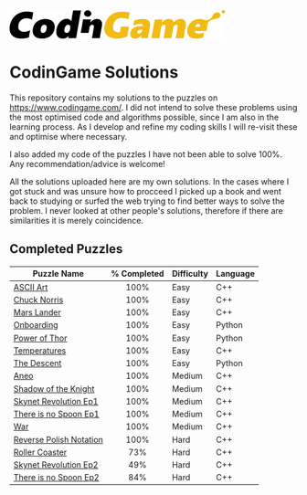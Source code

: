![CodinGame Logo](https://github.com/gitcoding-bot/CodinGame-Solutions/blob/master/CodinGame%20Logo.png)
# CodinGame Solutions
This repository contains my solutions to the puzzles on https://www.codingame.com/. I did not intend to solve these problems using the most optimised code and algorithms possible, since I am also in the learning process. As I develop and refine my coding skills I will re-visit these and optimise where necessary. 

I also added my code of the puzzles I have not been able to solve 100%. Any recommendation/advice is welcome!

All the solutions uploaded here are my own solutions. In the cases where I got stuck and was unsure how to procceed I picked up a book and went back to studying or surfed the web trying to find better ways to solve the problem. I never looked at other people's solutions, therefore if there are similarities it is merely coincidence. 

## Completed Puzzles

| Puzzle Name           | % Completed   | Difficulty    | Language    |
| --------------------- | :-----------: | ------------- | ----------- |
| [ASCII Art](https://github.com/gitcoding-bot/CodinGame-Solutions/tree/master/Solutions/Easy/ASCII%20Art)             | 100%          | Easy          | C++         |
| [Chuck Norris](https://github.com/gitcoding-bot/CodinGame-Solutions/tree/master/Solutions/Easy/Chuch%20Norris)          | 100%          | Easy          | C++         |
| [Mars Lander](https://github.com/gitcoding-bot/CodinGame-Solutions/tree/master/Solutions/Easy/Mars%20Lander%20-%20Episode%201)           | 100%          | Easy          | C++         |
| [Onboarding](https://github.com/gitcoding-bot/CodinGame-Solutions/tree/master/Solutions/Easy/Onboarding)            | 100%          | Easy          | Python      |
| [Power of Thor](https://github.com/gitcoding-bot/CodinGame-Solutions/tree/master/Solutions/Easy/Power%20of%20Thor)         | 100%          | Easy          | Python      |
| [Temperatures](https://github.com/gitcoding-bot/CodinGame-Solutions/tree/master/Solutions/Easy/Temperatures)          | 100%          | Easy          | C++         |
| [The Descent](https://github.com/gitcoding-bot/CodinGame-Solutions/tree/master/Solutions/Easy/The%20Descent)           | 100%          | Easy          | Python      |
| [Aneo](https://github.com/gitcoding-bot/CodinGame-Solutions/tree/master/Solutions/Medium/Aneo)                  | 100%          | Medium        | C++         |
| [Shadow of the Knight](https://github.com/gitcoding-bot/CodinGame-Solutions/tree/master/Solutions/Medium/Shadows%20of%20the%20Knight%20-%20Episode%201)  | 100%          | Medium        | C++         |
| [Skynet Revolution Ep1](https://github.com/gitcoding-bot/CodinGame-Solutions/tree/master/Solutions/Medium/Skynet%20Revolution) | 100%          | Medium        | C++         |
| [There is no Spoon Ep1](https://github.com/gitcoding-bot/CodinGame-Solutions/tree/master/Solutions/Medium/There%20is%20no%20Spoon) | 100%          | Medium        | C++         |
| [War](https://github.com/gitcoding-bot/CodinGame-Solutions/tree/master/Solutions/Medium/War)                   | 100%          | Medium        | C++         |
| [Reverse Polish Notation](https://github.com/gitcoding-bot/CodinGame-Solutions/tree/master/Solutions/Hard/Solved/Reverse%20Polish%20Notation)|100%|Hard|C++|
| [Roller Coaster](https://github.com/gitcoding-bot/CodinGame-Solutions/tree/master/Solutions/Hard/Unsolved/Roller%20Coaster)        | 73%           | Hard          | C++         |
| [Skynet Revolution Ep2](https://github.com/gitcoding-bot/CodinGame-Solutions/tree/master/Solutions/Hard/Unsolved/Skynet%20Revolution%20-%20Episode%202) | 49%           | Hard          | C++         |
| [There is no Spoon Ep2](https://github.com/gitcoding-bot/CodinGame-Solutions/tree/master/Solutions/Hard/Unsolved/There%20is%20no%20Spoon%20-%20Episode%202) | 84%           | Hard          | C++         |
